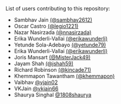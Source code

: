 List of users contributing to this repository:

- Sambhav Jain [(@sambhav2612)](https://github.com/sambhav2612)
- Oscar Castro [(@legio1221)](https://github.com/Legio1221)
- Nazar Nasirzada [(@nnasirzada)](https://github.com/nnasirzada)
- Erika Wunderli-Vallai [(@erikawunderli)](https://github.com/ErikaWunderli)
- Yetunde Sola-Adebayo [(@yetunde79)](https://github.com/Yetunde79)
- Erika Wunderli-Vallai [(@erikawunderli)](https://github.com/ErikaWunderli)
- Joris Mansart [(@MisterJack49)](https://github.com/MisterJack49)
- Jayam Shah [(@jshah59)](https://github.com/jshah59)
- Richard Robinson [(@kincade71)](https://github.com/kincade71)
- Khemmapon Tawantham [(@khemmapon)](https://github.com/khemmapon)
- Vaibhav [@vjain02](https://github.com/vjain02)
- VKJain [@vkjain66](https://github.com/vkjain66)
- Shaurya Singhal [@1808shaurya](https://github.com/1808shaurya)
